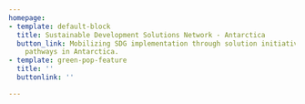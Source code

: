 ```yaml
---
homepage:
- template: default-block
  title: Sustainable Development Solutions Network - Antarctica
  button_link: Mobilizing SDG implementation through solution initiatives and long-term
    pathways in Antarctica.
- template: green-pop-feature
  title: ''
  buttonlink: ''

---
```

